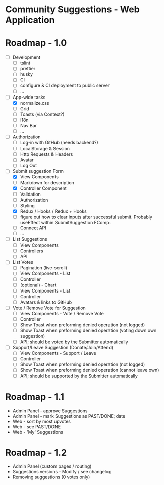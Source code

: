 # Community Suggestions - Web Application

# Roadmap - 1.0
- [ ] Development
    - [ ] tslint
    - [ ] prettier
    - [ ] husky
    - [ ] CI
    - [ ] configure & CI deployment to public server
    - [ ] ...

- [ ] App-wide tasks
    - [x] normalize.css
    - [ ] Grid
    - [ ] Toasts (via Context?)
    - [ ] i18n
    - [ ] Nav Bar
    - [ ] ...
    
- [ ] Authorization
    - [ ] Log-in with GitHub (needs backend?)
    - [ ] LocalStorage & Session
    - [ ] Http Requests & Headers
    - [ ] Avatar
    - [ ] Log Out

- [ ] Submit suggestion Form
    - [x] View Components
    - [ ] Markdown for description
    - [x] Controller Component
    - [ ] Validation
    - [ ] Authorization
    - [ ] Styling
    - [x] Redux / Hooks / Redux + Hooks
    - [ ] figure out how to clear inputs after successful submit. Probably useEffect within SubmitSuggestion FComp.
    - [ ] Connect API
    - [ ] ...
    
 - [ ] List Suggestions
    - [ ] View Components
    - [ ] Controllers
    - [ ] API
   
  - [ ] List Votes
    - [ ] Pagination (live-scroll)
    - [ ] View Components - List
    - [ ] Controller
    - [ ] (optional) - Chart
    - [ ] View Components - List
    - [ ] Controller
    - [ ] Avatars & links to GitHub
  
 - [ ] Vote / Remove Vote for Suggestion
    - [ ] View Components - Vote / Remove Vote
    - [ ] Controller
    - [ ] Show Toast when preforming denied operation (not logged)
    - [ ] Show Toast when preforming denied operation (voting down own suggestion)
    - [ ] API; should be voted by the Submitter automatically
 
 - [ ] Support/Leave Suggestion (Donate/Join/Attend)
    - [ ] View Components - Support / Leave
    - [ ] Controller
    - [ ] Show Toast when preforming denied operation (not logged)
    - [ ] Show Toast when preforming denied operation (cannot leave own)
    - [ ] API; should be supported by the Submitter automatically
 
 # Roadmap - 1.1
 * Admin Panel - approve Suggestions
 * Admin Panel - mark Suggestions as PAST/DONE; date
 * Web - sort by most upvotes
 * Web - see PAST/DONE
 * Web - 'My' Suggestions
 
 
 # Roadmap - 1.2
 * Admin Panel (custom pages / routing)
 * Suggestions versions - Modify / see changelog
 * Removing suggestions (0 votes only)